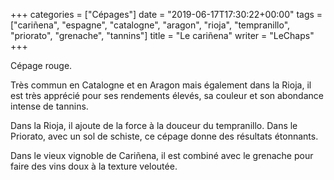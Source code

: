 +++
categories = ["Cépages"]
date = "2019-06-17T17:30:22+00:00"
tags = ["cariñena", "espagne", "catalogne", "aragon", "rioja", "tempranillo", "priorato", "grenache", "tannins"]
title = "Le cariñena"
writer = "LeChaps"
+++

Cépage rouge.  

Très commun en Catalogne et en Aragon mais également dans la Rioja, il est très apprécié pour ses rendements élevés, sa couleur et son abondance intense de tannins.  

Dans la Rioja, il ajoute de la force à la douceur du tempranillo. Dans le Priorato, avec un sol de schiste, ce cépage donne des résultats étonnants.  

Dans le vieux vignoble de Cariñena, il est combiné avec le grenache pour faire des vins doux à la texture veloutée.
